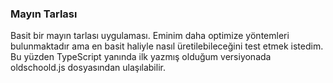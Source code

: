 ### Mayın Tarlası

Basit bir mayın tarlası uygulaması. Eminim daha optimize yöntemleri bulunmaktadır ama en basit haliyle nasıl üretilebileceğini test etmek istedim. Bu yüzden TypeScript yanında ilk yazmış olduğum versiyonada oldschoold.js dosyasından ulaşılabilir.
